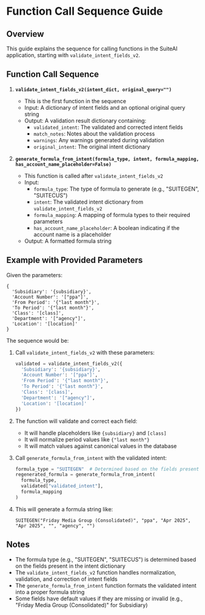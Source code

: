 # Function Call Sequence Guide

## Overview
This guide explains the sequence for calling functions in the SuiteAI application, starting with `validate_intent_fields_v2`.

## Function Call Sequence

1. **`validate_intent_fields_v2(intent_dict, original_query="")`**
   - This is the first function in the sequence
   - Input: A dictionary of intent fields and an optional original query string
   - Output: A validation result dictionary containing:
     - `validated_intent`: The validated and corrected intent fields
     - `match_notes`: Notes about the validation process
     - `warnings`: Any warnings generated during validation
     - `original_intent`: The original intent dictionary

2. **`generate_formula_from_intent(formula_type, intent, formula_mapping, has_account_name_placeholder=False)`**
   - This function is called after `validate_intent_fields_v2`
   - Input:
     - `formula_type`: The type of formula to generate (e.g., "SUITEGEN", "SUITECUS")
     - `intent`: The validated intent dictionary from `validate_intent_fields_v2`
     - `formula_mapping`: A mapping of formula types to their required parameters
     - `has_account_name_placeholder`: A boolean indicating if the account name is a placeholder
   - Output: A formatted formula string

## Example with Provided Parameters

Given the parameters:
```
{
  'Subsidiary': '{subsidiary}',
  'Account Number': '["ppa"]',
  'From Period': '{"last month"}',
  'To Period': '{"last month"}',
  'Class': '[class]',
  'Department': '["agency"]',
  'Location': '[location]'
}
```

The sequence would be:

1. Call `validate_intent_fields_v2` with these parameters:
   ```python
   validated = validate_intent_fields_v2({
     'Subsidiary': '{subsidiary}',
     'Account Number': '["ppa"]',
     'From Period': '{"last month"}',
     'To Period': '{"last month"}',
     'Class': '[class]',
     'Department': '["agency"]',
     'Location': '[location]'
   })
   ```

2. The function will validate and correct each field:
   - It will handle placeholders like `{subsidiary}` and `[class]`
   - It will normalize period values like `{"last month"}`
   - It will match values against canonical values in the database

3. Call `generate_formula_from_intent` with the validated intent:
   ```python
   formula_type = "SUITEGEN"  # Determined based on the fields present
   regenerated_formula = generate_formula_from_intent(
     formula_type,
     validated["validated_intent"],
     formula_mapping
   )
   ```

4. This will generate a formula string like:
   ```
   SUITEGEN("Friday Media Group (Consolidated)", "ppa", "Apr 2025", "Apr 2025", "", "agency", "")
   ```

## Notes
- The formula type (e.g., "SUITEGEN", "SUITECUS") is determined based on the fields present in the intent dictionary
- The `validate_intent_fields_v2` function handles normalization, validation, and correction of intent fields
- The `generate_formula_from_intent` function formats the validated intent into a proper formula string
- Some fields have default values if they are missing or invalid (e.g., "Friday Media Group (Consolidated)" for Subsidiary)